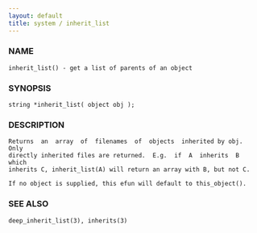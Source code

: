 ```yaml
---
layout: default
title: system / inherit_list
---
```


### NAME

    inherit_list() - get a list of parents of an object

### SYNOPSIS

    string *inherit_list( object obj );

### DESCRIPTION

    Returns  an  array  of  filenames  of  objects  inherited by obj.  Only
    directly inherited files are returned.  E.g.  if  A  inherits  B  which
    inherits C, inherit_list(A) will return an array with B, but not C.

    If no object is supplied, this efun will default to this_object().

### SEE ALSO

    deep_inherit_list(3), inherits(3)

